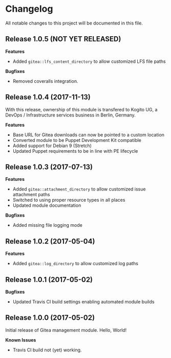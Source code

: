 # Changelog

All notable changes to this project will be documented in this file.

## Release 1.0.5 (NOT YET RELEASED)

**Features**

- Added `gitea::lfs_content_directory` to allow customized LFS file paths

**Bugfixes**

- Removed coveralls integration.

## Release 1.0.4 (2017-11-13)

With this release, ownership of this module is transfered to Kogito UG,
a DevOps / Infrastructure services business in Berlin, Germany.

**Features**

- Base URL for Gitea downloads can now be pointed to a custom location
- Converted module to be Puppet Development Kit compatible
- Added support for Debian 9 (Stretch)
- Updated Puppet requirements to be in line with PE lifecycle

## Release 1.0.3 (2017-07-13)

**Features**

- Added `gitea::attachment_directory` to allow customized issue attachment paths
- Switched to using proper resource types in all places
- Updated module documentation

**Bugfixes**

- Added missing file logging mode

## Release 1.0.2 (2017-05-04)

**Features**

- Added `gitea::log_directory` to allow customized log paths

## Release 1.0.1 (2017-05-02)

**Bugfixes**

- Updated Travis CI build settings enabling automated module builds

## Release 1.0.0 (2017-05-02)

Initial release of Gitea management module. Hello, World!

**Known Issues**

- Travis CI build not (yet) working.
